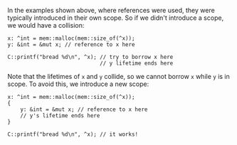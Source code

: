 In the examples shown above, where references were used, they were
typically introduced in their own scope. So if we didn't introduce
a scope, we would have a collision:

```
x: ^int = mem::malloc(mem::size_of(^x));
y: &int = &mut x; // reference to x here

C::printf("bread %d\n", ^x); // try to borrow x here
                             // y lifetime ends here
```

Note that the lifetimes of `x` and `y` collide, so we cannot borrow `x`
while `y` is in scope. To avoid this, we introduce a new scope:

```
x: ^int = mem::malloc(mem::size_of(^x));
{
    y: &int = &mut x; // reference to x here
    // y's lifetime ends here
}

C::printf("bread %d\n", ^x); // it works!
```